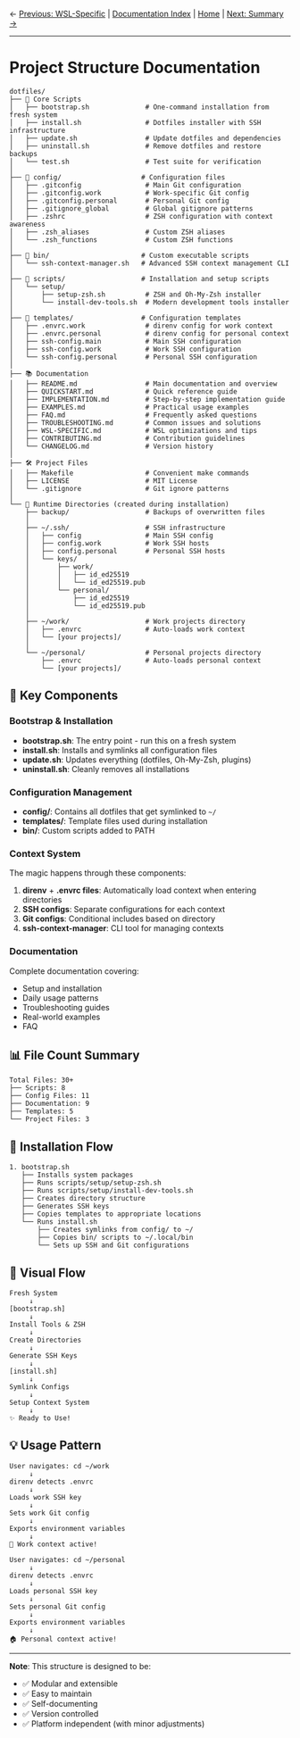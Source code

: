 ← [Previous: WSL-Specific](05-WSL-SPECIFIC.md) | [Documentation Index](00-INDEX.md) | [Home](../README.md) | [Next: Summary →](07-SUMMARY.md)

---

# Project Structure Documentation

```
dotfiles/
├── 📄 Core Scripts
│   ├── bootstrap.sh              # One-command installation from fresh system
│   ├── install.sh                # Dotfiles installer with SSH infrastructure
│   ├── update.sh                 # Update dotfiles and dependencies
│   ├── uninstall.sh              # Remove dotfiles and restore backups
│   └── test.sh                   # Test suite for verification
│
├── 📂 config/                    # Configuration files
│   ├── .gitconfig                # Main Git configuration
│   ├── .gitconfig.work           # Work-specific Git config
│   ├── .gitconfig.personal       # Personal Git config
│   ├── .gitignore_global         # Global gitignore patterns
│   ├── .zshrc                    # ZSH configuration with context awareness
│   ├── .zsh_aliases              # Custom ZSH aliases
│   └── .zsh_functions            # Custom ZSH functions
│
├── 📂 bin/                       # Custom executable scripts
│   └── ssh-context-manager.sh   # Advanced SSH context management CLI
│
├── 📂 scripts/                   # Installation and setup scripts
│   └── setup/
│       ├── setup-zsh.sh          # ZSH and Oh-My-Zsh installer
│       └── install-dev-tools.sh  # Modern development tools installer
│
├── 📂 templates/                 # Configuration templates
│   ├── .envrc.work               # direnv config for work context
│   ├── .envrc.personal           # direnv config for personal context
│   ├── ssh-config.main           # Main SSH configuration
│   ├── ssh-config.work           # Work SSH configuration
│   └── ssh-config.personal       # Personal SSH configuration
│
├── 📚 Documentation
│   ├── README.md                 # Main documentation and overview
│   ├── QUICKSTART.md             # Quick reference guide
│   ├── IMPLEMENTATION.md         # Step-by-step implementation guide
│   ├── EXAMPLES.md               # Practical usage examples
│   ├── FAQ.md                    # Frequently asked questions
│   ├── TROUBLESHOOTING.md        # Common issues and solutions
│   ├── WSL-SPECIFIC.md           # WSL optimizations and tips
│   ├── CONTRIBUTING.md           # Contribution guidelines
│   └── CHANGELOG.md              # Version history
│
├── 🛠️ Project Files
│   ├── Makefile                  # Convenient make commands
│   ├── LICENSE                   # MIT License
│   └── .gitignore                # Git ignore patterns
│
└── 📂 Runtime Directories (created during installation)
    ├── backup/                   # Backups of overwritten files
    │
    ├── ~/.ssh/                   # SSH infrastructure
    │   ├── config                # Main SSH config
    │   ├── config.work           # Work SSH hosts
    │   ├── config.personal       # Personal SSH hosts
    │   └── keys/
    │       ├── work/
    │       │   ├── id_ed25519
    │       │   └── id_ed25519.pub
    │       └── personal/
    │           ├── id_ed25519
    │           └── id_ed25519.pub
    │
    ├── ~/work/                   # Work projects directory
    │   ├── .envrc                # Auto-loads work context
    │   └── [your projects]/
    │
    └── ~/personal/               # Personal projects directory
        ├── .envrc                # Auto-loads personal context
        └── [your projects]/
```

## 🎯 Key Components

### Bootstrap & Installation

- **bootstrap.sh**: The entry point - run this on a fresh system
- **install.sh**: Installs and symlinks all configuration files
- **update.sh**: Updates everything (dotfiles, Oh-My-Zsh, plugins)
- **uninstall.sh**: Cleanly removes all installations

### Configuration Management

- **config/**: Contains all dotfiles that get symlinked to `~/`
- **templates/**: Template files used during installation
- **bin/**: Custom scripts added to PATH

### Context System

The magic happens through these components:

1. **direnv** + **.envrc files**: Automatically load context when entering directories
2. **SSH configs**: Separate configurations for each context
3. **Git configs**: Conditional includes based on directory
4. **ssh-context-manager**: CLI tool for managing contexts

### Documentation

Complete documentation covering:
- Setup and installation
- Daily usage patterns
- Troubleshooting guides
- Real-world examples
- FAQ

## 📊 File Count Summary

```
Total Files: 30+
├── Scripts: 8
├── Config Files: 11
├── Documentation: 9
├── Templates: 5
└── Project Files: 3
```

## 🔄 Installation Flow

```
1. bootstrap.sh
   ├── Installs system packages
   ├── Runs scripts/setup/setup-zsh.sh
   ├── Runs scripts/setup/install-dev-tools.sh
   ├── Creates directory structure
   ├── Generates SSH keys
   ├── Copies templates to appropriate locations
   └── Runs install.sh
       ├── Creates symlinks from config/ to ~/
       ├── Copies bin/ scripts to ~/.local/bin
       └── Sets up SSH and Git configurations
```

## 🎨 Visual Flow

```
Fresh System
     ↓
[bootstrap.sh]
     ↓
Install Tools & ZSH
     ↓
Create Directories
     ↓
Generate SSH Keys
     ↓
[install.sh]
     ↓
Symlink Configs
     ↓
Setup Context System
     ↓
✨ Ready to Use!
```

## 💡 Usage Pattern

```
User navigates: cd ~/work
     ↓
direnv detects .envrc
     ↓
Loads work SSH key
     ↓
Sets work Git config
     ↓
Exports environment variables
     ↓
🏢 Work context active!

User navigates: cd ~/personal
     ↓
direnv detects .envrc
     ↓
Loads personal SSH key
     ↓
Sets personal Git config
     ↓
Exports environment variables
     ↓
🏠 Personal context active!
```

---

**Note**: This structure is designed to be:
- ✅ Modular and extensible
- ✅ Easy to maintain
- ✅ Self-documenting
- ✅ Version controlled
- ✅ Platform independent (with minor adjustments)
